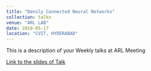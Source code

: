 ```yaml
---
title: "Densly Connected Neural Networks"
collection: talks
venue: "ARL LAB"
date: 2018-05-17
location: "CVIT, HYDERABAD"
---
```


This is a description of your Weekly talks at ARL Meeting

[Link to the slides of Talk](https://docs.google.com/presentation/d/1mydehwRBjIvzwHmm-xedcI2V9GshR8qayyzNN9sdTjU/edit?usp=sharing)
